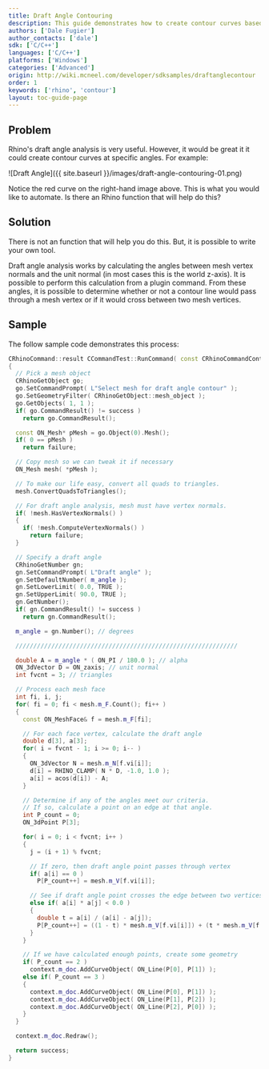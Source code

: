 ```yaml
---
title: Draft Angle Contouring
description: This guide demonstrates how to create contour curves based on draft angle using C/C++.
authors: ['Dale Fugier']
author_contacts: ['dale']
sdk: ['C/C++']
languages: ['C/C++']
platforms: ['Windows']
categories: ['Advanced']
origin: http://wiki.mcneel.com/developer/sdksamples/draftanglecontour
order: 1
keywords: ['rhino', 'contour']
layout: toc-guide-page
---
```


 
## Problem

Rhino's draft angle analysis is very useful.  However, it would be great it it could create contour curves at specific angles.  For example:

![Draft Angle]({{ site.baseurl }}/images/draft-angle-contouring-01.png)

Notice the red curve on the right-hand image above.  This is what you would like to automate.  Is there an Rhino function that will help do this?

## Solution

There is not an function that will help you do this.  But, it is possible to write your own tool.

Draft angle analysis works by calculating the angles between mesh vertex normals and the unit normal (in most cases this is the world z-axis).  It is possible to perform this calculation from a plugin command.  From these angles, it is possible to determine whether or not a contour line would pass through a mesh vertex or if it would cross between two mesh vertices.

## Sample

The follow sample code demonstrates this process:

```cpp
CRhinoCommand::result CCommandTest::RunCommand( const CRhinoCommandContext& context )
{
  // Pick a mesh object
  CRhinoGetObject go;
  go.SetCommandPrompt( L"Select mesh for draft angle contour" );
  go.SetGeometryFilter( CRhinoGetObject::mesh_object );
  go.GetObjects( 1, 1 );
  if( go.CommandResult() != success )
    return go.CommandResult();

  const ON_Mesh* pMesh = go.Object(0).Mesh();
  if( 0 == pMesh )
    return failure;

  // Copy mesh so we can tweak it if necessary
  ON_Mesh mesh( *pMesh );

  // To make our life easy, convert all quads to triangles.
  mesh.ConvertQuadsToTriangles();

  // For draft angle analysis, mesh must have vertex normals.
  if( !mesh.HasVertexNormals() )
  {
    if( !mesh.ComputeVertexNormals() )
      return failure;
  }

  // Specify a draft angle
  CRhinoGetNumber gn;
  gn.SetCommandPrompt( L"Draft angle" );
  gn.SetDefaultNumber( m_angle );
  gn.SetLowerLimit( 0.0, TRUE );
  gn.SetUpperLimit( 90.0, TRUE );
  gn.GetNumber();
  if( gn.CommandResult() != success )
    return gn.CommandResult();

  m_angle = gn.Number(); // degrees

  //////////////////////////////////////////////////////////////

  double A = m_angle * ( ON_PI / 180.0 ); // alpha
  ON_3dVector D = ON_zaxis; // unit normal
  int fvcnt = 3; // triangles

  // Process each mesh face
  int fi, i, j;
  for( fi = 0; fi < mesh.m_F.Count(); fi++ )
  {
    const ON_MeshFace& f = mesh.m_F[fi];

    // For each face vertex, calculate the draft angle
    double d[3], a[3];
    for( i = fvcnt - 1; i >= 0; i-- )
    {
      ON_3dVector N = mesh.m_N[f.vi[i]];
      d[i] = RHINO_CLAMP( N * D, -1.0, 1.0 );
      a[i] = acos(d[i]) - A;
    }

    // Determine if any of the angles meet our criteria.
    // If so, calculate a point on an edge at that angle.
    int P_count = 0;
    ON_3dPoint P[3];

    for( i = 0; i < fvcnt; i++ )
    {
      j = (i + 1) % fvcnt;

      // If zero, then draft angle point passes through vertex
      if( a[i] == 0 )
        P[P_count++] = mesh.m_V[f.vi[i]];

      // See if draft angle point crosses the edge between two vertices
      else if( a[i] * a[j] < 0.0 )
      {
        double t = a[i] / (a[i] - a[j]);
        P[P_count++] = ((1 - t) * mesh.m_V[f.vi[i]]) + (t * mesh.m_V[f.vi[j]]);
      }
    }

    // If we have calculated enough points, create some geometry
    if( P_count == 2 )
      context.m_doc.AddCurveObject( ON_Line(P[0], P[1]) );
    else if( P_count == 3 )
    {
      context.m_doc.AddCurveObject( ON_Line(P[0], P[1]) );
      context.m_doc.AddCurveObject( ON_Line(P[1], P[2]) );
      context.m_doc.AddCurveObject( ON_Line(P[2], P[0]) );
    }
  }

  context.m_doc.Redraw();

  return success;
}
```
